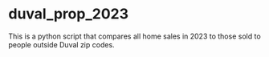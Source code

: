 # duval_prop_2023
This is a python script that compares all home sales in 2023 to those sold to people outside Duval zip codes.
